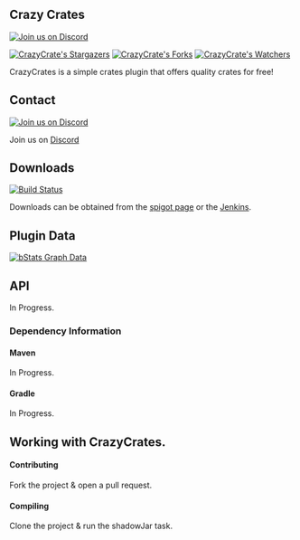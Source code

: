 ## Crazy Crates

[![Join us on Discord](https://img.shields.io/discord/182615261403283459.svg?label=&logo=discord&logoColor=ffffff&color=7389D8&labelColor=6A7EC2)](https://discord.badbones69.com)

[![CrazyCrate's Stargazers](https://img.shields.io/github/stars/Crazy-Crew/Crazy-Crates?label=stars&logo=github)](https://github.com/Crazy-Crew/Crazy-Crates/stargazers)
[![CrazyCrate's Forks](https://img.shields.io/github/forks/Crazy-Crew/Crazy-Crates?label=forks&logo=github)](https://github.com/Crazy-Crew/Crazy-Crates/network/members)
[![CrazyCrate's Watchers](https://img.shields.io/github/watchers/Crazy-Crew/Crazy-Crates?label=watchers&logo=github)](https://github.com/Crazy-Crew/Crazy-Crates/watchers)

CrazyCrates is a simple crates plugin that offers quality crates for free!

## Contact
[![Join us on Discord](https://img.shields.io/discord/182615261403283459.svg?label=&logo=discord&logoColor=ffffff&color=7389D8&labelColor=6A7EC2)](https://discord.badbones69.com)

Join us on [Discord](https://discord.badbones69.com)

## Downloads
[![Build Status](https://jenkins.badbones69.com/view/Stable/job/Crazy-Crates/badge/icon)](https://jenkins.badbones69.com/view/Stable/job/Crazy-Crates/)

Downloads can be obtained from the [spigot page](https://www.spigotmc.org/resources/crazy-crates.16470/) or the [Jenkins](https://jenkins.badbones69.com/view/Stable/job/Crazy-Crates/).

## Plugin Data
[![bStats Graph Data](https://bstats.org/signatures/bukkit/CrazyCrates.svg)](https://bstats.org/signatures/bukkit/CrazyCrates)

## API
In Progress.

### Dependency Information

#### Maven
In Progress.

#### Gradle
In Progress.

## Working with CrazyCrates.

#### Contributing
Fork the project & open a pull request.

#### Compiling
Clone the project & run the shadowJar task.
